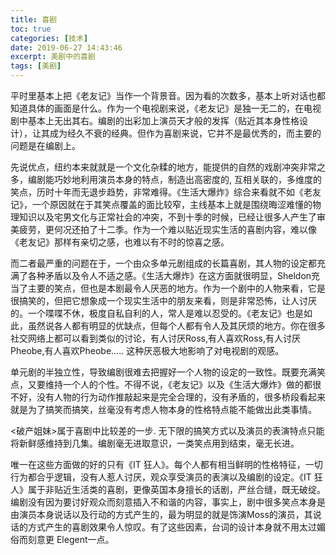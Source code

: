 ```yaml
---
title: 喜剧
toc: true
categories: [技术]
date: 2019-06-27 14:43:46
excerpt: 美剧中的喜剧
tags: [美剧]
---
```


平时里基本上把《老友记》当作一个背景音。因为看的次数多，基本上听对话也都知道具体的画面是什么。作为一个电视剧来说，《老友记》是独一无二的，在电视剧中基本上无出其右。编剧的出彩加上演员天才般的发挥（贴近其本身性格设计），让其成为经久不衰的经典。但作为喜剧来说，它并不是最优秀的，而主要的问题是在编剧上。

先说优点，纽约本来就就是一个文化杂糅的地方，能提供的自然的戏剧冲突非常之多，编剧能巧妙地利用演员本身的特点，制造出高密度的, 互相关联的，多维度的笑点，历时十年而无退步趋势，非常难得。《生活大爆炸》综合来看就不如《老友记》，一个原因就在于其笑点覆盖的面比较窄，主线基本上就是围绕晦涩难懂的物理知识以及宅男文化与正常社会的冲突，不到十季的时候，已经让很多人产生了审美疲劳，更何况还拍了十二季。作为一个难以贴近现实生活的喜剧内容，难以像《老友记》那样有亲切之感，也难以有不时的惊喜之感。



而二者最严重的问题在于，一个由众多单元剧组成的长篇喜剧，其人物的设定都充满了各种矛盾以及令人不适之感。《生活大爆炸》在这方面就很明显，Sheldon充当了主要的笑点，但也是本剧最令人厌恶的地方。作为一个剧中的人物来看，它是很搞笑的，但把它想象成一个现实生活中的朋友来看，则是非常恐怖，让人讨厌的。一个喋喋不休，极度自私自利的人，常人是难以忍受的。《老友记》也是如此，虽然说各人都有明显的优缺点，但每个人都有令人及其厌烦的地方。你在很多社交网络上都可以看到类似的讨论，有人讨厌Ross,有人喜欢Ross,有人讨厌Pheobe,有人喜欢Pheobe….. 这种厌恶极大地影响了对电视剧的观感。

单元剧的半独立性，导致编剧很难去把握好一个人物的设定的一致性。既要充满笑点，又要维持一个人的个性。不得不说，《老友记》以及《生活大爆炸》做的都很不好，没有人物的行为动作推敲起来是完全合理的，没有矛盾的，很多桥段看起来就是为了搞笑而搞笑，丝毫没有考虑人物本身的性格特点能不能做出此类事情。

<破产姐妹>属于喜剧中比较差的一步. 无下限的搞笑方式以及演员的表演特点只能将新鲜感维持到几集。编剧毫无进取意识，一类笑点用到结束，毫无长进。

唯一在这些方面做的好的只有《IT 狂人》。每个人都有相当鲜明的性格特征，一切行为都合乎逻辑，没有人惹人讨厌，观众享受演员的表演以及编剧的设定。《IT 狂人》属于非贴近生活类的喜剧，更像英国本身擅长的话剧，严丝合缝，既无破绽。编剧没有因为要讨好观众而刻意插入不和谐的内容，事实上，剧中很多笑点本身是由演员本身说话以及行动的方式产生的，最为明显的就是饰演Moss的演员，其说话的方式产生的喜剧效果令人惊叹。有了这些因素，台词的设计本身就不用太过媚俗而刻意更 Elegent一点。
